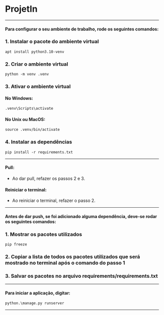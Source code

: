 # ProjetIn

----
#### Para configurar o seu ambiente de trabalho, rode os seguintes comandos:

### 1. Instalar o pacote do ambiente virtual
```
apt install python3.10-venv
```

### 2. Criar o ambiente virtual
```
python -m venv .venv
```

### 3. Ativar o ambiente virtual
#### No Windows:
```
.venv\Scripts\activate
```
#### No Unix ou MacOS:
```
source .venv/bin/activate
```
### 4. Instalar as dependências
```
pip install -r requirements.txt
```
----
####  Pull:
- Ao dar pull, refazer os passos 2 e 3.
####  Reiniciar o terminal:
- Ao reiniciar o terminal, refazer o passo 2.

----
#### Antes de dar push, se foi adicionado alguma dependência, deve-se rodar os seguintes comandos:

### 1. Mostrar os pacotes utilizados
```
pip freeze
```
### 2. Copiar a lista de todos os pacotes utilizados que será mostrado no terminal após o comando do passo 1

### 3. Salvar os pacotes no arquivo requirements/requirements.txt

----

#### Para iniciar a aplicação, digitar:
```
python.\manage.py runserver
```
----